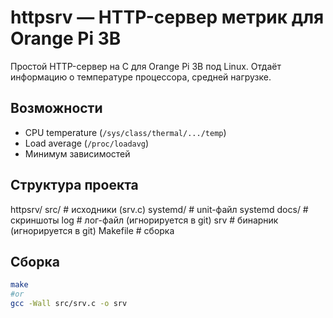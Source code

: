 # httpsrv — HTTP-сервер метрик для Orange Pi 3B

Простой HTTP-сервер на C для Orange Pi 3B под Linux. Отдаёт информацию о температуре процессора, средней нагрузке.

## Возможности
- CPU temperature (`/sys/class/thermal/.../temp`)
- Load average (`/proc/loadavg`)
- Минимум зависимостей

## Структура проекта
httpsrv/
	src/ # исходники (srv.c)
	systemd/ # unit-файл systemd
	docs/ # скриншоты
	log # лог-файл (игнорируется в git)
	srv # бинарник (игнорируется в git)
	Makefile # сборка



## Сборка
```bash
make
#or
gcc -Wall src/srv.c -o srv
```
